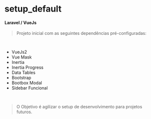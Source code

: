 # setup_default

<h4>Laravel / VueJs</h4>

>Projeto inicial com as seguintes dependências pré-configuradas: 

<br>
<ul>
  <li>VueJs2</li>
  <li>Vue Mask</li>
  <li>Inertia</li>
  <li>Inertia Progress</li>
  <li>Data Tables</li>
  <li>Bootstrap</li>
  <li>Bootbox Modal</li>
  <li>Sidebar Funcional</li>
</ul>
<br>

>O Objetivo é agilizar o setup de desenvolvimento para projetos futuros.
